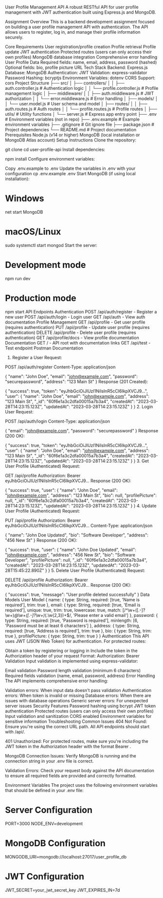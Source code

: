 User Profile Management API
A robust RESTful API for user profile management with JWT authentication built using Express.js and MongoDB.

Assignment Overview
This is a backend development assignment focused on building a user profile management API with authentication. The API allows users to register, log in, and manage their profile information securely.

Core Requirements
User registration/profile creation
Profile retrieval
Profile update
JWT authentication
Protected routes (users can only access their own profiles)
MongoDB database integration
Comprehensive error handling
User Profile Data
Required fields: name, email, address, password (hashed)
Optional fields: bio, profile picture URL
Tech Stack
Backend: Express.js
Database: MongoDB
Authentication: JWT
Validation: express-validator
Password Hashing: bcryptjs
Environment Variables: dotenv
CORS Support: cors
Project Structure
├── src/
│   ├── controllers/
│   │   ├── auth.controller.js   # Authentication logic
│   │   └── profile.controller.js # Profile management logic
│   ├── middleware/
│   │   ├── auth.middleware.js   # JWT authorization
│   │   └── error.middleware.js  # Error handling
│   ├── models/
│   │   └── user.model.js        # User schema and model
│   ├── routes/
│   │   ├── auth.routes.js       # Auth routes
│   │   └── profile.routes.js    # Profile routes
│   ├── utils/                   # Utility functions
│   └── server.js                # Express app entry point
├── .env                         # Environment variables (not in repo)
├── .env.example                 # Example environment variables
├── .gitignore                   # Git ignore file
├── package.json                 # Project dependencies
└── README.md                    # Project documentation
Prerequisites
Node.js (v14 or higher)
MongoDB (local installation or MongoDB Atlas account)
Setup Instructions
Clone the repository:

git clone <repository-url>
cd user-profile-api
Install dependencies:

npm install
Configure environment variables:

Copy .env.example to .env
Update the variables in .env with your configuration
cp .env.example .env
Start MongoDB (if using local installation):

# Windows
net start MongoDB

# macOS/Linux
sudo systemctl start mongod
Start the server:

# Development mode
npm run dev

# Production mode
npm start
API Endpoints
Authentication
POST /api/auth/register - Register a new user
POST /api/auth/login - Login user
GET /api/auth - View auth documentation
Profile Management
GET /api/profile - Get user profile (requires authentication)
PUT /api/profile - Update user profile (requires authentication)
DELETE /api/profile - Delete user profile (requires authentication)
GET /api/profile/docs - View profile documentation
Documentation
GET / - API root with documentation links
GET /api/test - Test endpoint
Postman Documentation
1. Register a User
Request:

POST /api/auth/register
Content-Type: application/json

{
  "name": "John Doe",
  "email": "john@example.com",
  "password": "securepassword",
  "address": "123 Main St"
}
Response (201 Created):

{
  "success": true,
  "token": "eyJhbGciOiJIUzI1NiIsInR5cCI6IkpXVCJ9...",
  "user": {
    "name": "John Doe",
    "email": "john@example.com",
    "address": "123 Main St",
    "_id": "60f6e1a3c2dfa00015a7b3a4",
    "createdAt": "2023-03-28T14:23:15.123Z",
    "updatedAt": "2023-03-28T14:23:15.123Z"
  }
}
2. Login User
Request:

POST /api/auth/login
Content-Type: application/json

{
  "email": "john@example.com",
  "password": "securepassword"
}
Response (200 OK):

{
  "success": true,
  "token": "eyJhbGciOiJIUzI1NiIsInR5cCI6IkpXVCJ9...",
  "user": {
    "name": "John Doe",
    "email": "john@example.com",
    "address": "123 Main St",
    "_id": "60f6e1a3c2dfa00015a7b3a4",
    "createdAt": "2023-03-28T14:23:15.123Z",
    "updatedAt": "2023-03-28T14:23:15.123Z"
  }
}
3. Get User Profile (Authenticated)
Request:

GET /api/profile
Authorization: Bearer eyJhbGciOiJIUzI1NiIsInR5cCI6IkpXVCJ9...
Response (200 OK):

{
  "success": true,
  "user": {
    "name": "John Doe",
    "email": "john@example.com",
    "address": "123 Main St",
    "bio": null,
    "profilePicture": null,
    "_id": "60f6e1a3c2dfa00015a7b3a4",
    "createdAt": "2023-03-28T14:23:15.123Z",
    "updatedAt": "2023-03-28T14:23:15.123Z"
  }
}
4. Update User Profile (Authenticated)
Request:

PUT /api/profile
Authorization: Bearer eyJhbGciOiJIUzI1NiIsInR5cCI6IkpXVCJ9...
Content-Type: application/json

{
  "name": "John Doe Updated",
  "bio": "Software Developer",
  "address": "456 New St"
}
Response (200 OK):

{
  "success": true,
  "user": {
    "name": "John Doe Updated",
    "email": "john@example.com",
    "address": "456 New St",
    "bio": "Software Developer",
    "profilePicture": null,
    "_id": "60f6e1a3c2dfa00015a7b3a4",
    "createdAt": "2023-03-28T14:23:15.123Z",
    "updatedAt": "2023-03-28T15:45:22.890Z"
  }
}
5. Delete User Profile (Authenticated)
Request:

DELETE /api/profile
Authorization: Bearer eyJhbGciOiJIUzI1NiIsInR5cCI6IkpXVCJ9...
Response (200 OK):

{
  "success": true,
  "message": "User profile deleted successfully"
}
Data Models
User Model
{
  name: {
    type: String,
    required: [true, 'Name is required'],
    trim: true
  },
  email: {
    type: String,
    required: [true, 'Email is required'],
    unique: true,
    trim: true,
    lowercase: true,
    match: [/^\w+([.-]?\w+)*@\w+([.-]?\w+)*(\.\w{2,3})+$/, 'Please enter a valid email']
  },
  password: {
    type: String,
    required: [true, 'Password is required'],
    minlength: [6, 'Password must be at least 6 characters']
  },
  address: {
    type: String,
    required: [true, 'Address is required'],
    trim: true
  },
  bio: {
    type: String,
    trim: true
  },
  profilePicture: {
    type: String,
    trim: true
  }
}
Authentication
This API uses JWT (JSON Web Token) for authentication. For protected routes:

Obtain a token by registering or logging in
Include the token in the Authorization header of your request
Format: Authorization: Bearer <your-token>
Validation
Input validation is implemented using express-validator:

Email validation
Password length validation (minimum 6 characters)
Required fields validation (name, email, password, address)
Error Handling
The API implements comprehensive error handling:

Validation errors: When input data doesn't pass validation
Authentication errors: When token is invalid or missing
Database errors: When there are issues with database operations
Generic server errors: For unexpected server issues
Security Features
Password hashing using bcrypt
JWT token authentication
Protected routes (users can only access their own profiles)
Input validation and sanitization
CORS enabled
Environment variables for sensitive information
Troubleshooting
Common Issues
404 Not Found: Ensure you're using the correct URL path. All API endpoints should start with /api/.

401 Unauthorized: For protected routes, make sure you're including the JWT token in the Authorization header with the format Bearer <token>.

MongoDB Connection Issues: Verify MongoDB is running and the connection string in your .env file is correct.

Validation Errors: Check your request body against the API documentation to ensure all required fields are provided and correctly formatted.

Environment Variables
The project uses the following environment variables that should be defined in your .env file:

# Server Configuration
PORT=3000
NODE_ENV=development

# MongoDB Configuration
MONGODB_URI=mongodb://localhost:27017/user_profile_db

# JWT Configuration
JWT_SECRET=your_jwt_secret_key
JWT_EXPIRES_IN=7d
 

